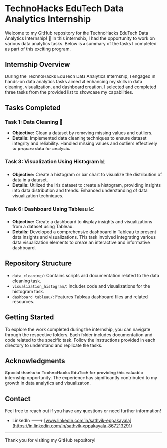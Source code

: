 # TechnoHacks EduTech Data Analytics Internship

Welcome to my GitHub repository for the TechnoHacks EduTech Data Analytics Internship! 🌟 In this internship, I had the opportunity to work on various data analytics tasks. Below is a summary of the tasks I completed as part of this exciting program.

## Internship Overview

During the TechnoHacks EduTech Data Analytics Internship, I engaged in hands-on data analytics tasks aimed at enhancing my skills in data cleaning, visualization, and dashboard creation. I selected and completed three tasks from the provided list to showcase my capabilities.

## Tasks Completed

### Task 1: Data Cleaning 🧹

- **Objective:** Clean a dataset by removing missing values and outliers.
- **Details:** Implemented data cleaning techniques to ensure dataset integrity and reliability. Handled missing values and outliers effectively to prepare data for analysis.

### Task 3: Visualization Using Histogram 📊

- **Objective:** Create a histogram or bar chart to visualize the distribution of data in a dataset.
- **Details:** Utilized the Iris dataset to create a histogram, providing insights into data distribution and trends. Enhanced understanding of data visualization techniques.

### Task 6: Dashboard Using Tableau 📈

- **Objective:** Create a dashboard to display insights and visualizations from a dataset using Tableau.
- **Details:** Developed a comprehensive dashboard in Tableau to present data insights and visualizations. This task involved integrating various data visualization elements to create an interactive and informative dashboard.

## Repository Structure

- `data_cleaning/`: Contains scripts and documentation related to the data cleaning task.
- `visualization_histogram/`: Includes code and visualizations for the histogram task.
- `dashboard_tableau/`: Features Tableau dashboard files and related resources.

## Getting Started

To explore the work completed during the internship, you can navigate through the respective folders. Each folder includes documentation and code related to the specific task. Follow the instructions provided in each directory to understand and replicate the tasks.

## Acknowledgments

Special thanks to TechnoHacks EduTech for providing this valuable internship opportunity. The experience has significantly contributed to my growth in data analytics and visualization.

## Contact

Feel free to reach out if you have any questions or need further information!

- LinkedIn ---> [www.linkedin.com/in/sathvik-eppakayala](https://in.linkedin.com/in/sathvik-eppakayala-867213291)

---

Thank you for visiting my GitHub repository!

